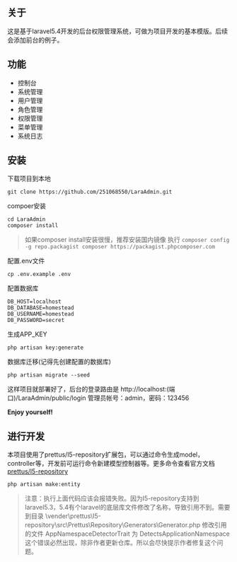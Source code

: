 ## 关于 ##
这是基于laravel5.4开发的后台权限管理系统，可做为项目开发的基本模版。后续会添加前台的例子。

## 功能 ##
- 控制台
- 系统管理
 - 用户管理
 - 角色管理
 - 权限管理
 - 菜单管理
 - 系统日志


## 安装 ##
下载项目到本地
```
git clone https://github.com/251068550/LaraAdmin.git
```
compoer安装
```
cd LaraAdmin
composer install
```
> 如果composer install安装很慢，推荐安装国内镜像
> 执行 `composer config -g repo.packagist composer https://packagist.phpcomposer.com`

配置.env文件
```
cp .env.example .env
```
配置数据库
```
DB_HOST=localhost
DB_DATABASE=homestead
DB_USERNAME=homestead
DB_PASSWORD=secret
```
生成APP_KEY
```
php artisan key:generate
```
数据库迁移(记得先创建配置的数据库)
```
php artisan migrate --seed
```
这样项目就部署好了，后台的登录路由是
http://localhost:(端口)/LaraAdmin/public/login
管理员帐号：admin，密码：123456

**Enjoy yourself!**

## 进行开发 ##
本项目使用了prettus/l5-repository扩展包，可以通过命令生成model，controller等，开发前可运行命令新建模型控制器等。更多命令查看官方文档[prettus/l5-repository](https://packagist.org/packages/prettus/l5-repository)
```
php artisan make:entity
```
> 注意：执行上面代码应该会报错失败。因为I5-repository支持到laravel5.3，5.4有个laravel的底层库文件修改了名称，导致引用不到。需要到目录 \vender\prettus\I5-repository\src\Prettus\Repository\Generators\Generator.php 修改引用的文件 AppNamespaceDetectorTrait 为 DetectsApplicationNamespace 
> 这个错误必然出现，除非作者更新仓库。所以会尽快提示作者修复这个问题。